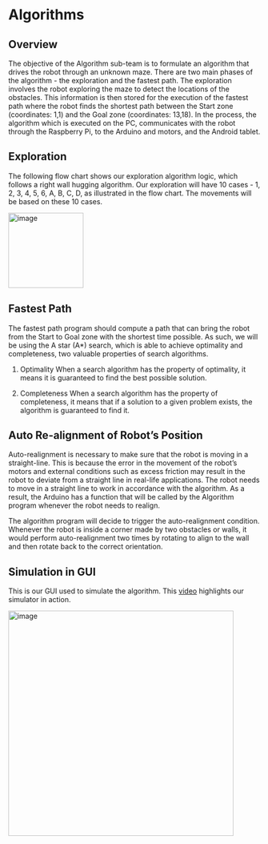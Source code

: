 # Algorithms

## Overview
The objective of the Algorithm sub-team is to formulate an algorithm that drives the robot through an unknown maze. There are two main phases of the algorithm - the exploration and the fastest path. The exploration involves the robot exploring the maze to detect the locations of the obstacles. This information is then stored for the execution of the fastest path where the robot finds the shortest path between the Start zone (coordinates: 1,1) and the Goal zone (coordinates: 13,18). In the process, the algorithm which is executed on the PC, communicates with the robot through the Raspberry Pi, to the Arduino and motors, and the Android tablet.

## Exploration
The following flow chart shows our exploration algorithm logic, which follows a right wall hugging algorithm. Our exploration will have 10 cases - 1, 2, 3, 4, 5, 6, A, B, C, D, as illustrated in the flow chart. The movements will be based on these 10 cases.

<img width="150" alt="image" src=https://user-images.githubusercontent.com/48685014/100953116-d60e9a80-354c-11eb-9673-af4582ca0e6d.png>

## Fastest Path
The fastest path program should compute a path that can bring the robot from the Start to Goal zone with the shortest time possible. As such, we will be using the A star (A*) search, which is able to achieve optimality and completeness, two valuable properties of search algorithms.

1. Optimality
When a search algorithm has the property of optimality, it means it is guaranteed to find the best possible solution.

2. Completeness
When a search algorithm has the property of completeness, it means that if a solution to a given problem exists, the algorithm is guaranteed to find it.

## Auto Re-alignment of Robot’s Position
Auto-realignment is necessary to make sure that the robot is moving in a straight-line. This is because the error in the movement of the robot’s motors and external conditions such as excess friction may result in the robot to deviate from a straight line in real-life applications. The robot needs to move in a straight line to work in accordance with the algorithm. As a result, the Arduino has a function that will be called by the Algorithm program whenever the robot needs to realign.

The algorithm program will decide to trigger the auto-realignment condition. Whenever the robot is inside a corner made by two obstacles or walls, it would perform auto-realignment two times by rotating to align to the wall and then rotate back to the correct orientation.

## Simulation in GUI
This is our GUI used to simulate the algorithm. This [video](https://drive.google.com/file/d/1mAI2orzMnwGE0eveNlQrg34YBCxBdEIb/view?usp=sharing) highlights our simulator in action.

<img width="450" alt="image" src=https://user-images.githubusercontent.com/48685014/100953319-546b3c80-354d-11eb-91ca-9833da4e400e.png>
